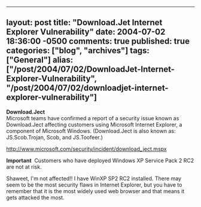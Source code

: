   ---
  layout: post
  title: "Download.Jet Internet Explorer Vulnerability"
  date: 2004-07-02 18:36:00 -0500
  comments: true
  published: true
  categories: ["blog", "archives"]
  tags: ["General"]
  alias: ["/post/2004/07/02/DownloadJet-Internet-Explorer-Vulnerability", "/post/2004/07/02/downloadjet-internet-explorer-vulnerability"]
  ---
<!-- more -->
<P><STRONG>Download.Ject</STRONG><BR>Microsoft teams have confirmed a report of a security issue known as Download.Ject affecting customers using Microsoft Internet Explorer, a component of Microsoft Windows. (Download.Ject is also known as: JS.Scob.Trojan, Scob, and JS.Toofeer.)</P>
<P><A href="http://www.microsoft.com/security/incident/download_ject.mspx">http://www.microsoft.com/security/incident/download_ject.mspx</A></P>
<P><B>Important</B> &nbsp;Customers who have deployed Windows XP Service Pack 2 RC2 are not at risk.</P>
<P>
<P></P>
<P>Shaweet, I'm not affected!! I have WinXP SP2 RC2 installed. There may seem to be the most security flaws in Internet Explorer, but you have to remember that it is the most widely used web browser and that means it gets attacked the most.</P>
